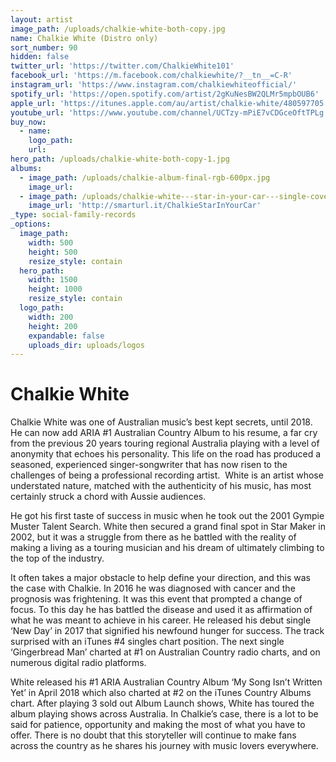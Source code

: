 ```yaml
---
layout: artist
image_path: /uploads/chalkie-white-both-copy.jpg
name: Chalkie White (Distro only)
sort_number: 90
hidden: false
twitter_url: 'https://twitter.com/ChalkieWhite101'
facebook_url: 'https://m.facebook.com/chalkiewhite/?__tn__=C-R'
instagram_url: 'https://www.instagram.com/chalkiewhiteofficial/'
spotify_url: 'https://open.spotify.com/artist/2gKuNesBW2QLMr5mpbOUB6'
apple_url: 'https://itunes.apple.com/au/artist/chalkie-white/480597705'
youtube_url: 'https://www.youtube.com/channel/UCTzy-mPiE7vCDGceOftTPLg'
buy_now:
  - name:
    logo_path:
    url:
hero_path: /uploads/chalkie-white-both-copy-1.jpg
albums:
  - image_path: /uploads/chalkie-album-final-rgb-600px.jpg
    image_url:
  - image_path: /uploads/chalkie-white---star-in-your-car---single-cover-600px.jpg
    image_url: 'http://smarturl.it/ChalkieStarInYourCar'
_type: social-family-records
_options:
  image_path:
    width: 500
    height: 500
    resize_style: contain
  hero_path:
    width: 1500
    height: 1000
    resize_style: contain
  logo_path:
    width: 200
    height: 200
    expandable: false
    uploads_dir: uploads/logos
---
```


# Chalkie White

Chalkie White was one of Australian music’s best kept secrets, until 2018. He can now add ARIA \#1 Australian Country Album to his resume, a far cry from the previous 20 years touring regional Australia playing with a level of anonymity that echoes his personality. This life on the road has produced a seasoned, experienced singer-songwriter that has now risen to the challenges of being a professional recording artist.&nbsp; White is an artist whose understated nature, matched with the authenticity of his music, has most certainly struck a chord with Aussie audiences.

He got his first taste of success in music when he took out the 2001 Gympie Muster Talent Search. White then secured a grand final spot in Star Maker in 2002, but it was a struggle from there as he battled with the reality of making a living as a touring musician and his dream of ultimately climbing to the top of the industry.

It often takes a major obstacle to help define your direction, and this was the case with Chalkie. In 2016 he was diagnosed with cancer and the prognosis was frightening. It was this event that prompted a change of focus. To this day he has battled the disease and used it as affirmation of what he was meant to achieve in his career. He released his debut single ‘New Day’ in 2017 that signified his newfound hunger for success. The track surprised with an iTunes \#4 singles chart position. The next single ‘Gingerbread Man’ charted at \#1 on Australian Country radio charts, and on numerous digital radio platforms.

White released his \#1 ARIA Australian Country Album ‘My Song Isn’t Written Yet’ in April 2018 which also charted at \#2 on the iTunes Country Albums chart. After playing 3 sold out Album Launch shows, White has toured the album playing shows across Australia. In Chalkie’s case, there is a lot to be said for patience, opportunity and making the most of what you have to offer. There is no doubt that this storyteller will continue to make fans across the country as he shares his journey with music lovers everywhere.